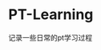 






















































































































































# PT-Learning
记录一些日常的pt学习过程
